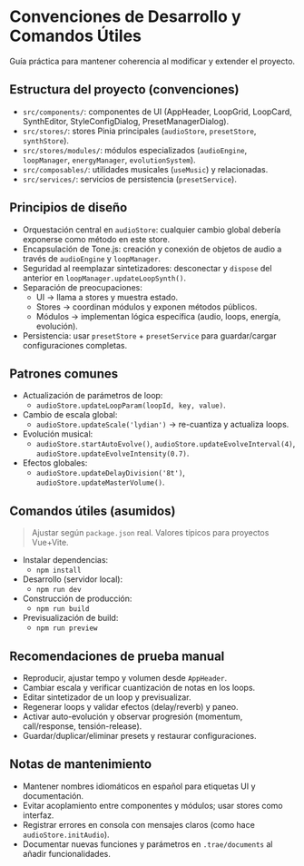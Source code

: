 # Convenciones de Desarrollo y Comandos Útiles

Guía práctica para mantener coherencia al modificar y extender el proyecto.

## Estructura del proyecto (convenciones)
- `src/components/`: componentes de UI (AppHeader, LoopGrid, LoopCard, SynthEditor, StyleConfigDialog, PresetManagerDialog).
- `src/stores/`: stores Pinia principales (`audioStore`, `presetStore`, `synthStore`).
- `src/stores/modules/`: módulos especializados (`audioEngine`, `loopManager`, `energyManager`, `evolutionSystem`).
- `src/composables/`: utilidades musicales (`useMusic`) y relacionadas.
- `src/services/`: servicios de persistencia (`presetService`).

## Principios de diseño
- Orquestación central en `audioStore`: cualquier cambio global debería exponerse como método en este store.
- Encapsulación de Tone.js: creación y conexión de objetos de audio a través de `audioEngine` y `loopManager`.
- Seguridad al reemplazar sintetizadores: desconectar y `dispose` del anterior en `loopManager.updateLoopSynth()`.
- Separación de preocupaciones:
  - UI → llama a stores y muestra estado.
  - Stores → coordinan módulos y exponen métodos públicos.
  - Módulos → implementan lógica específica (audio, loops, energía, evolución).
- Persistencia: usar `presetStore` + `presetService` para guardar/cargar configuraciones completas.

## Patrones comunes
- Actualización de parámetros de loop:
  - `audioStore.updateLoopParam(loopId, key, value)`.
- Cambio de escala global:
  - `audioStore.updateScale('lydian')` → re-cuantiza y actualiza loops.
- Evolución musical:
  - `audioStore.startAutoEvolve()`, `audioStore.updateEvolveInterval(4)`, `audioStore.updateEvolveIntensity(0.7)`.
- Efectos globales:
  - `audioStore.updateDelayDivision('8t')`, `audioStore.updateMasterVolume()`.

## Comandos útiles (asumidos)
> Ajustar según `package.json` real. Valores típicos para proyectos Vue+Vite.

- Instalar dependencias:
  - `npm install`
- Desarrollo (servidor local):
  - `npm run dev`
- Construcción de producción:
  - `npm run build`
- Previsualización de build:
  - `npm run preview`

## Recomendaciones de prueba manual
- Reproducir, ajustar tempo y volumen desde `AppHeader`.
- Cambiar escala y verificar cuantización de notas en los loops.
- Editar sintetizador de un loop y previsualizar.
- Regenerar loops y validar efectos (delay/reverb) y paneo.
- Activar auto-evolución y observar progresión (momentum, call/response, tensión-release).
- Guardar/duplicar/eliminar presets y restaurar configuraciones.

## Notas de mantenimiento
- Mantener nombres idiomáticos en español para etiquetas UI y documentación.
- Evitar acoplamiento entre componentes y módulos; usar stores como interfaz.
- Registrar errores en consola con mensajes claros (como hace `audioStore.initAudio`).
- Documentar nuevas funciones y parámetros en `.trae/documents` al añadir funcionalidades.
